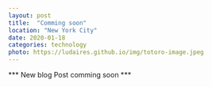 ```yaml
---
layout: post
title:  "Comming soon"
location: "New York City"
date: 2020-01-18 
categories: technology
photo: https://ludaires.github.io/img/totoro-image.jpeg
---
```


*** New blog Post comming soon *** 